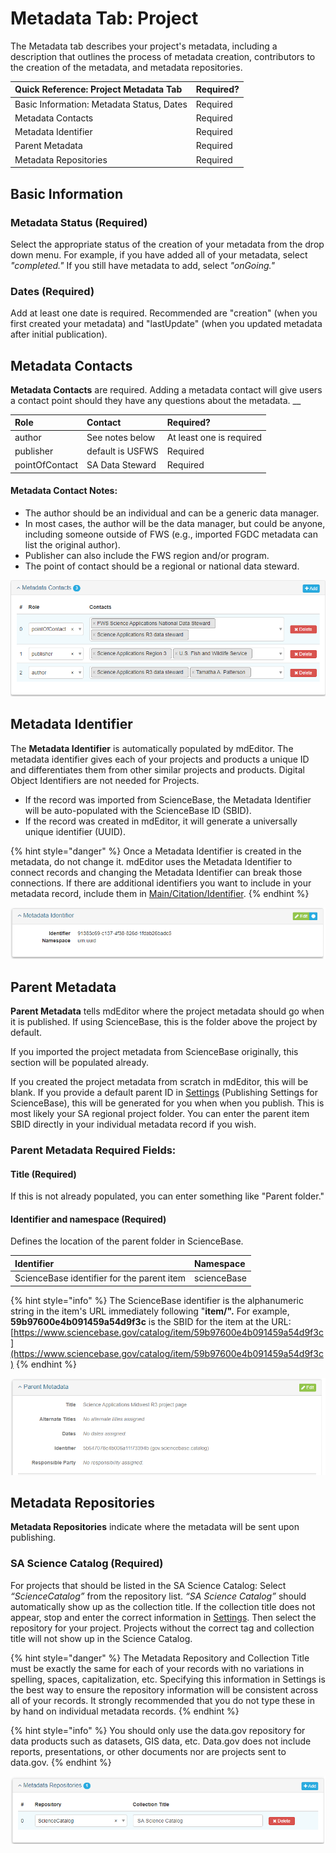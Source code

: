 # Metadata Tab: Project

The Metadata tab describes your project's metadata, including a description that outlines the process of metadata creation, contributors to the creation of the metadata, and metadata repositories.

| Quick Reference: Project Metadata Tab | Required? |
| :--- | :--- |
| Basic Information: Metadata Status, Dates | Required |
| Metadata Contacts | Required |
| Metadata Identifier | Required |
| Parent Metadata | Required |
| Metadata Repositories | Required |

## Basic Information

### Metadata Status \(Required\)

Select the appropriate status of the creation of your metadata from the drop down menu. For example, if you have added all of your metadata, select _"completed."_ If you still have metadata to add, select _"onGoing."_

### Dates \(Required\)

Add at least one date is required. Recommended are "creation" \(when you first created your metadata\) and "lastUpdate" \(when you updated metadata after initial publication\). 

## Metadata Contacts

**Metadata Contacts** are required. Adding a metadata contact will give users a contact point should they have any questions about the metadata. __

| Role | Contact | Required? |
| :--- | :--- | :--- |
| author | See notes below | At least one is required |
| publisher | default is USFWS  | Required |
| pointOfContact | SA Data Steward | Required |

#### Metadata Contact Notes:

* The author should be an individual and can be a generic data manager.
* In most cases, the author will be the data manager, but could be anyone, including someone outside of FWS \(e.g., imported FGDC metadata can list the original author\).
* Publisher can also include the FWS region and/or program.
* The point of contact should be a regional or national data steward.

![Example Metadata Contacts entry](../.gitbook/assets/image%20%2817%29.png)

## Metadata Identifier 

The **Metadata Identifier** is automatically populated by mdEditor. The metadata identifier gives each of your projects and products a unique ID and differentiates them from other similar projects and products. Digital Object Identifiers are not needed for Projects.

* If the record was imported from ScienceBase, the Metadata Identifier will be auto-populated with the ScienceBase ID \(SBID\).
* If the record was created in mdEditor, it will generate a universally unique identifier \(UUID\).

{% hint style="danger" %}
Once a Metadata Identifier is created in the metadata, do not change it. mdEditor uses the Metadata Identifier to connect records and changing the Metadata Identifier can break those connections. If there are additional identifiers you want to include in your metadata record, include them in [Main/Citation/Identifier](record-main-copy.md#identifier).
{% endhint %}

![mdEditor Metadata auto-generated identifier entry](../.gitbook/assets/image%20%288%29.png)

## Parent Metadata

**Parent Metadata** tells mdEditor where the project metadata should go when it is published.  If using ScienceBase, this is the folder above the project by default.  

If you imported the project metadata from ScienceBase originally, this section will be populated already.

If you created the project metadata from scratch in mdEditor, this will be blank. If you provide a default parent ID in [Settings](../settings.md#publishing-settings) \(Publishing Settings for ScienceBase\), this will be generated for you when when you publish. This is most likely your SA regional project folder. You can enter the parent item SBID directly in your individual metadata record if you wish.

### Parent Metadata Required Fields:

#### Title \(Required\)

If this is not already populated, you can enter something like "Parent folder."

#### Identifier and namespace \(Required\)

Defines the location of the parent folder in ScienceBase.

| Identifier | Namespace |
| :--- | :--- |
| ScienceBase identifier for the parent item | scienceBase |

{% hint style="info" %}
The ScienceBase identifier is the alphanumeric string in the item's URL immediately following "**item/".** For example, **59b97600e4b091459a54d9f3c** is the SBID for the item at the URL: [https://www.sciencebase.gov/catalog/item/59b97600e4b091459a54d9f3c](https://www.sciencebase.gov/catalog/item/59b97600e4b091459a54d9f3c)
{% endhint %}

![Example ScienceBase Parent Metadata entry](../.gitbook/assets/image%20%2815%29.png)

## Metadata Repositories

**Metadata Repositories** indicate where the metadata will be sent upon publishing.

### SA Science Catalog \(Required\)

For projects that should be listed in the SA Science Catalog: Select _“ScienceCatalog”_ from the repository list. _“SA Science Catalog”_ should automatically show up as the collection title. If the collection title does not appear, stop and enter the correct information in [Settings](../settings.md). Then select the repository for your project. Projects without the correct tag and collection title will not show up in the Science Catalog.

{% hint style="danger" %}
The Metadata Repository and Collection Title must be exactly the same for each of your records with no variations in spelling, spaces, capitalization, etc. Specifying this information in Settings is the best way to ensure the repository information will be consistent across all of your records. It strongly recommended that you do not type these in by hand on individual metadata records.
{% endhint %}

{% hint style="info" %}
You should only use the data.gov repository for data products such as datasets, GIS data, etc.  Data.gov does not include reports, presentations, or other documents nor are projects sent to data.gov.
{% endhint %}

![Example SA Science Catalog Metadata entry](../.gitbook/assets/image%20%2813%29.png)

